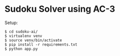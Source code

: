 # Sudoku Solver using AC-3

Setup:
```
$ cd sudoku-ai/
$ virtualenv venv
$ source venv/bin/activate
$ pip install -r requirements.txt
$ python app.py
```
